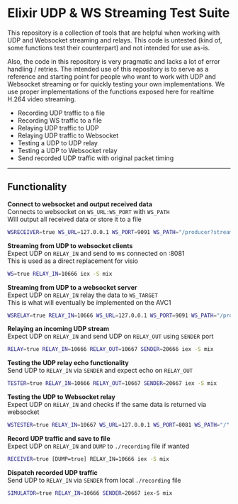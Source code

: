 # Elixir UDP & WS Streaming Test Suite
This repository is a collection of tools that are helpful when working with UDP and Websocket streaming and relays. This code is untested (kind of, some functions test their counterpart) and not intended for use as-is.    

Also, the code in this repository is very pragmatic and lacks a lot of error handling / retries. The intended use of this repository is to serve as a reference and starting point for people who want to work with UDP and Websocket streaming or for quickly testing your own implementations. We use proper implementations of the functions exposed here for realtime H.264 video streaming.

* Recording UDP traffic to a file
* Recording WS traffic to a file
* Relaying UDP traffic to UDP
* Relaying UDP traffic to Websocket
* Testing a UDP to UDP relay
* Testing a UDP to Websocket relay
* Send recorded UDP traffic with original packet timing

---

## Functionality

**Connect to websocket and output received data**   
Connects to websocket on `WS_URL:WS_PORT` with `WS_PATH`    
Will output all received data or store it to a file

```bash
WSRECEIVER=true WS_URL=127.0.0.1 WS_PORT=9091 WS_PATH="/producer?stream_id=test" iex -S mix
```


**Streaming from UDP to websocket clients**    
Expect UDP on `RELAY_IN` and send to ws connected on :8081    
This is used as a direct replacement for visio

```bash
WS=true RELAY_IN=10666 iex -S mix
```

**Streaming from UDP to a websocket server**    
Expect UDP on `RELAY_IN` relay the data to `WS_TARGET`    
This is what will eventually be implemented on the AVC1

```bash
WSRELAY=true RELAY_IN=10666 WS_URL=127.0.0.1 WS_PORT=9091 WS_PATH="/producer?stream_id=test" iex -S mix
```

**Relaying an incoming UDP stream**    
Expect UDP on `RELAY_IN` and send UDP on `RELAY_OUT` using `SENDER` port

```bash
RELAY=true RELAY_IN=10666 RELAY_OUT=10667 SENDER=20666 iex -S mix
```

**Testing the UDP relay echo functionality**    
Send UDP to `RELAY_IN` via `SENDER` and expect echo on `RELAY_OUT`

```bash
TESTER=true RELAY_IN=10666 RELAY_OUT=10667 SENDER=20667 iex -S mix
```


**Testing the UDP to Websocket relay**     
Expect UDP on `RELAY_IN` and checks if the same data is returned via websocket
```bash
WSTESTER=true RELAY_IN=10667 WS_URL=127.0.0.1 WS_PORT=8081 WS_PATH="/" iex -S mix
```

**Record UDP traffic and save to file**    
Expect UDP on `RELAY_IN` and `DUMP` to `./recording` file if wanted

```bash
RECEIVER=true [DUMP=true] RELAY_IN=10666 iex -S mix
```

**Dispatch recorded UDP traffic**    
Send UDP to `RELAY_IN` via `SENDER` from local `./recording` file

```bash
SIMULATOR=true RELAY_IN=10666 SENDER=20667 iex-S mix
```
